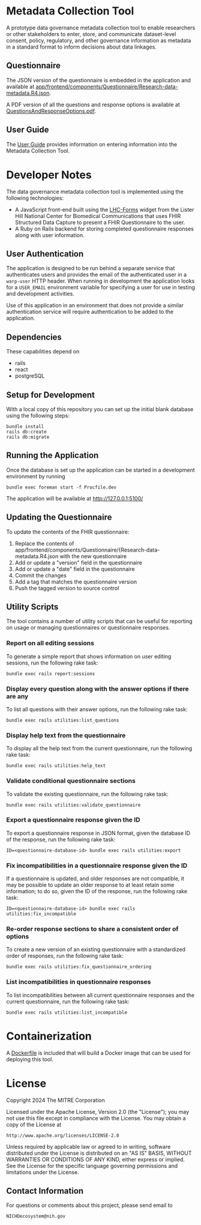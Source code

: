 # Metadata Collection Tool

A prototype data governance metadata collection tool to enable researchers or other stakeholders to
enter, store, and communicate dataset-level consent, policy, regulatory, and other governance
information as metadata in a standard format to inform decisions about data linkages.

## Questionnaire

The JSON version of the questionnaire is embedded in the application and available at
[app/frontend/components/Questionnaire/Research-data-metadata.R4.json](./app/frontend/components/Questionnaire/Research-data-metadata.R4.json).

A PDF version of all the questions and response options is available at [QuestionsAndResponseOptions.pdf](./QuestionsAndResponseOptions.pdf).

## User Guide

The [User Guide](./UserGuide.md) provides information on entering information into the Metadata
Collection Tool.

# Developer Notes

The data governance metadata collection tool is implemented using the following technologies:

* A JavaScript front-end built using the [LHC-Forms](https://lhncbc.github.io/lforms/) widget from the Lister Hill National Center for Biomedical Communications that uses FHIR Structured Data Capture to present a FHIR Questionnaire to the user.
* A Ruby on Rails backend for storing completed questionnaire responses along with user information.

## User Authentication

The application is designed to be run behind a separate service that authenticates users and
provides the email of the authenticated user in a `warp-user` HTTP header. When running in
development the application looks for a `USER_EMAIL` environment variable for specifying a user for
use in testing and development activities.

Use of this application in an environment that does not provide a similar authentication service
will require authentication to be added to the application.

##  Dependencies

These capabilities depend on

* rails
* react
* postgreSQL

## Setup for Development

With a local copy of this repository you can set up the initial blank database using the following steps:

```
bundle install
rails db:create
rails db:migrate
```

## Running the Application

Once the database is set up the application can be started in a development environment by running

```
bundle exec foreman start -f Procfile.dev
```

The application will be available at http://127.0.0.1:5100/

## Updating the Questionnaire

To update the contents of the FHIR questionnaire:

1. Replace the contents of app/frontend/components/Questionnaire/{Research-data-metadata.R4.json with the new questionnaire
2. Add or update a "version" field in the questionnaire
3. Add or update a "date" field in the questionnaire
4. Commit the changes
5. Add a tag that matches the questionnaire version
6. Push the tagged version to source control

## Utility Scripts

The tool contains a number of utility scripts that can be useful for reporting on usage or managing
questionnaires or questionnaire responses.

### Report on all editing sessions

To generate a simple report that shows information on user editing sessions, run the following rake
task:

```
bundle exec rails report:sessions
```

### Display every question along with the answer options if there are any

To list all questions with their answer options, run the following rake task:

```
bundle exec rails utilities:list_questions
```

### Display help text from the questionnaire

To display all the help text from the current questionnaire, run the following rake task:

```
bundle exec rails utilities:help_text
```

### Validate conditional questionnaire sections

To validate the existing questionnaire, run the following rake task:

```
bundle exec rails utilities:validate_questionnaire
```

### Export a questionnaire response given the ID

To export a questionnaire response in JSON format, given the database ID of the response, run the
following rake task:

```
ID=<questionnaire-database-id> bundle exec rails utilities:export
```

### Fix incompatibilities in a questionnaire response given the ID

If a questionnaire is updated, and older responses are not compatible, it may be possible to update
an older response to at least retain some information; to do so, given the ID of the response, run
the following rake task:

```
ID=<questionnaire-database-id> bundle exec rails utilities:fix_incompatible
```

### Re-order response sections to share a consistent order of options

To create a new version of an existing questionnaire with a standardized order of responses, run the
following rake task:

```
bundle exec rails utilities:fix_questionnaire_ordering
```

### List incompatibilities in questionnaire responses

To list incompatibilities between all current questionnaire responses and the current questionnaire,
run the following rake task:

```
bundle exec rails utilities:list_incompatible
```

# Containerization

A [Dockerfile](./Dockerfile) is included that will build a Docker image that can be used for
deploying this tool.

# License

Copyright 2024 The MITRE Corporation

Licensed under the Apache License, Version 2.0 (the "License"); you may not use this file except in
compliance with the License. You may obtain a copy of the License at

```
http://www.apache.org/licenses/LICENSE-2.0
```

Unless required by applicable law or agreed to in writing, software distributed under the License is
distributed on an "AS IS" BASIS, WITHOUT WARRANTIES OR CONDITIONS OF ANY KIND, either express or
implied. See the License for the specific language governing permissions and limitations under the
License.

## Contact Information

For questions or comments about this project, please send email to

    NICHDecosystem@nih.gov
